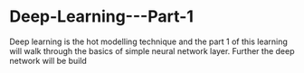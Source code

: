 # Deep-Learning---Part-1
Deep learning is the hot modelling technique and the part 1 of this learning will walk through the basics of simple neural network layer. Further the deep network will be build
